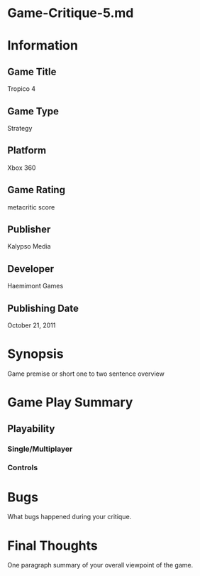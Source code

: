 # Game-Critique-5.md
# Information
## Game Title
Tropico 4
## Game Type
Strategy
## Platform
Xbox 360
## Game Rating
metacritic score 
## Publisher
Kalypso Media
## Developer
Haemimont Games 
## Publishing Date
October 21, 2011
# Synopsis
Game premise or short one to two sentence overview

# Game Play Summary
## Playability
### Single/Multiplayer
### Controls

# Bugs
What bugs happened during your critique.
# Final Thoughts
One paragraph summary of your overall viewpoint of the game.

